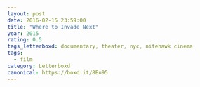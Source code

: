```yaml
---
layout: post 
date: 2016-02-15 23:59:00
title: "Where to Invade Next"
year: 2015
rating: 0.5
tags_letterboxd: documentary, theater, nyc, nitehawk cinema
tags:
  - film
category: Letterboxd
canonical: https://boxd.it/8Eu95
---
```

